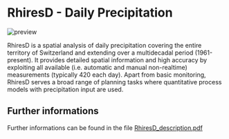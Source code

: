# RhiresD - Daily Precipitation

![preview](${base_url}/meteosuisse/Precipitation/RhiresD/RhiresD.png)

RhiresD is a spatial analysis of daily precipitation covering the entire territory of Switzerland and extending over a multidecadal period (1961-present). 
It provides detailed spatial information and high accuracy by exploiting all available (i.e. automatic and manual non-realtime) measurements (typically 420 each day). 
Apart from basic monitoring, RhiresD serves a broad range of planning tasks where quantitative process models with precipitation input are used.

## Further informations

Further informations can be found in the file [RhiresD_description.pdf](${base_url}/meteosuisse/Precipitation/RhiresD/RhiresD_description.pdf)
